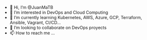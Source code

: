 - 👋 Hi, I’m @JuanMaTB
- 👀 I’m interested in DevOps and Cloud Computing
- 🌱 I’m currently learning Kubernetes, AWS, Azure, GCP, Terraform, Ansible, Vagrant, CI/CD...
- 💞️ I’m looking to collaborate on DevOps proyects
- 📫 How to reach me ...

<!---
JuanMaTB/JuanMaTB is a ✨ special ✨ repository because its `README.md` (this file) appears on your GitHub profile.
You can click the Preview link to take a look at your changes.
--->
